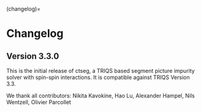 (changelog)=

# Changelog

## Version 3.3.0

This is the initial release of ctseg, a TRIQS based segment picture impurity solver
with spin-spin interactions.  It is compatible against TRIQS Version 3.3.

We thank all contributors: Nikita Kavokine, Hao Lu, Alexander Hampel, Nils Wentzell, Olivier Parcollet

